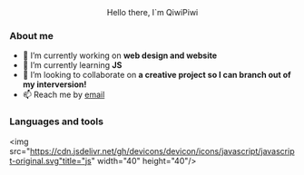  <div id="header" align="center".
    <h1>Hello there, I`m QiwiPiwi</h1>
  </div>

### About me
- 🔭 I’m currently working on **web design and website**
- 🌱 I’m currently learning **JS**
- 👯 I’m looking to collaborate on **a creative project so I can branch out of my interversion!**
- 📫 Reach me by [email](mailto:darya.bogatyrewa2003@gmail.com)

### Languages and tools
<img src="https://cdn.jsdelivr.net/gh/devicons/devicon/icons/javascript/javascript-original.svg"title="js" width="40" height="40"/>&nbsp;
